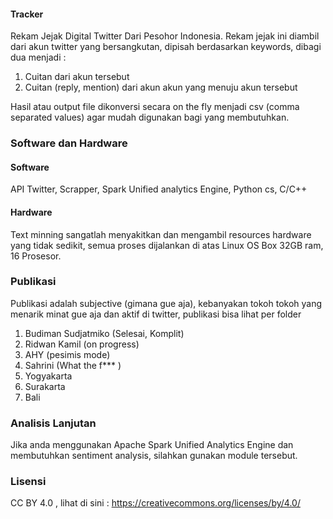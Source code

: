#### Tracker
Rekam Jejak Digital Twitter Dari Pesohor Indonesia.
Rekam jejak ini diambil dari akun twitter yang bersangkutan, dipisah berdasarkan keywords, dibagi dua menjadi :
1. Cuitan dari akun tersebut
2. Cuitan (reply, mention) dari akun akun yang menuju akun tersebut

Hasil atau output file dikonversi secara on the fly menjadi csv (comma separated values) agar mudah digunakan bagi yang membutuhkan.

### Software dan Hardware
#### Software
API Twitter, Scrapper, Spark Unified analytics Engine, Python cs, C/C++

#### Hardware
Text minning sangatlah menyakitkan dan mengambil resources hardware yang tidak sedikit, semua proses dijalankan di atas Linux OS Box 32GB ram,  16 Prosesor.

### Publikasi
Publikasi adalah subjective (gimana gue aja), kebanyakan tokoh tokoh yang menarik minat gue aja dan aktif di twitter, publikasi bisa lihat per folder

1. Budiman Sudjatmiko (Selesai, Komplit)
2. Ridwan Kamil (on progress)
3. AHY (pesimis mode)
4. Sahrini (What the f*** )
5. Yogyakarta 
6. Surakarta
7. Bali

### Analisis Lanjutan
Jika anda menggunakan Apache Spark Unified Analytics Engine dan membutuhkan sentiment analysis, silahkan gunakan module tersebut.

### Lisensi
CC BY 4.0 , lihat di sini : 
https://creativecommons.org/licenses/by/4.0/
